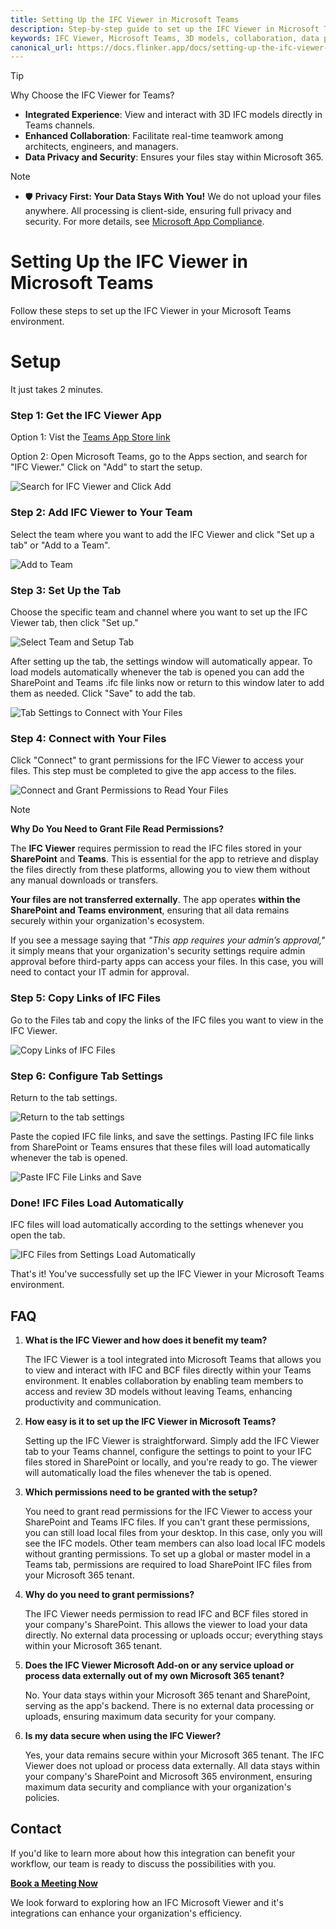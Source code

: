 ```yaml
---
title: Setting Up the IFC Viewer in Microsoft Teams
description: Step-by-step guide to set up the IFC Viewer in Microsoft Teams for enhanced collaboration and data privacy.
keywords: IFC Viewer, Microsoft Teams, 3D models, collaboration, data privacy
canonical_url: https://docs.flinker.app/docs/setting-up-the-ifc-viewer-in-microsoft-teams.html
---
```


> [!TIP]  
> Why Choose the IFC Viewer for  Teams?
> - **Integrated Experience**: View and interact with 3D IFC models directly in Teams channels.  
> - **Enhanced Collaboration**: Facilitate real-time teamwork among architects, engineers, and managers.  
> - **Data Privacy and Security**: Ensures your files stay within Microsoft 365.  

> [!Note]
> - 🛡️ **Privacy First: Your Data Stays With You!** We do not upload your files anywhere. All processing is client-side, ensuring full privacy and security. For more details, see [Microsoft App Compliance](https://learn.microsoft.com/en-us/microsoft-365-app-certification/teams/flinker-gmbh-open-ifc-viewer?pivots=general).

# Setting Up the IFC Viewer in Microsoft Teams

Follow these steps to set up the IFC Viewer in your Microsoft Teams environment.

# Setup

It just takes 2 minutes.

### Step 1: Get the IFC Viewer App
Option 1: Vist the [Teams App Store link](https://teams.microsoft.com/l/app/828163ae-0b22-445f-85c6-5768b56dfa4e?source=app-details-dialog)

Option 2: Open Microsoft Teams, go to the Apps section, and search for "IFC Viewer." Click on "Add" to start the setup.

![Search for IFC Viewer and Click Add](/_media/teams-apps-search-for-ifc-viewer-and-click-add.png)

### Step 2: Add IFC Viewer to Your Team
Select the team where you want to add the IFC Viewer and click "Set up a tab" or "Add to a Team".

![Add to Team](/_media/teams-apps-add-to-team.png)

### Step 3: Set Up the Tab
Choose the specific team and channel where you want to set up the IFC Viewer tab, then click "Set up."

![Select Team and Setup Tab](/_media/teams-apps-ifc-viewer-select-team-and-setup-tab.png)

After setting up the tab, the settings window will automatically appear. To load models automatically whenever the tab is opened you can add the SharePoint and Teams .ifc file links now or return to this window later to add them as needed. Click "Save" to add the tab.

![Tab Settings to Connect with Your Files](/_media/teams-apps-ifc-viewer-tab-settings-paste-ifc-file-links-and-save.png)

### Step 4: Connect with Your Files
Click "Connect" to grant permissions for the IFC Viewer to access your files. This step must be completed to give the app access to the files.

![Connect and Grant Permissions to Read Your Files](/_media/teams-apps-ifc-viewer-click-connect-and-grant-permissions-to-read-your-files.png)


> [!Note]
> **Why Do You Need to Grant File Read Permissions?**
> 
> The **IFC Viewer** requires permission to read the IFC files stored in your **SharePoint** and **Teams**. This is essential for the app to retrieve and display the files directly from these platforms, allowing you to view them without any manual downloads or transfers.
> 
> **Your files are not transferred externally**. The app operates **within the SharePoint and Teams environment**, ensuring that all data remains securely within your organization's ecosystem.
> 
> If you see a message saying that _"This app requires your admin’s approval,"_ it simply means that your organization's security settings require admin approval before third-party apps can access your files. In this case, you will need to contact your IT admin for approval.

### Step 5: Copy Links of IFC Files
Go to the Files tab and copy the links of the IFC files you want to view in the IFC Viewer.

![Copy Links of IFC Files](/_media/teams-apps-ifc-viewer-in-files-tab-copy-links-of-ifc-files.png)

### Step 6: Configure Tab Settings
Return to the tab settings.

![Return to the tab settings](/_media/teams-apps-ifc-viewer-tab-settings-to-connect-with-your-files.png)

Paste the copied IFC file links, and save the settings. Pasting IFC file links from SharePoint or Teams ensures that these files will load automatically whenever the tab is opened.

![Paste IFC File Links and Save](/_media/teams-apps-ifc-viewer-tab-settings-paste-ifc-file-links-and-save.png)

### Done! IFC Files Load Automatically
IFC files will load automatically according to the settings whenever you open the tab.

![IFC Files from Settings Load Automatically](/_media/teams-apps-ifc-viewer-ifc-files-from-settings-load-automatically.png)

That's it! You've successfully set up the IFC Viewer in your Microsoft Teams environment.

## FAQ

1. **What is the IFC Viewer and how does it benefit my team?**

    The IFC Viewer is a tool integrated into Microsoft Teams that allows you to view and interact with IFC and BCF files directly within your Teams environment. It enables collaboration by enabling team members to access and review 3D models without leaving Teams, enhancing productivity and communication.

2. **How easy is it to set up the IFC Viewer in Microsoft Teams?**

    Setting up the IFC Viewer is straightforward. Simply add the IFC Viewer tab to your Teams channel, configure the settings to point to your IFC files stored in SharePoint or locally, and you're ready to go. The viewer will automatically load the files whenever the tab is opened.

3. **Which permissions need to be granted with the setup?**

    You need to grant read permissions for the IFC Viewer to access your SharePoint and Teams IFC files. If you can't grant these permissions, you can still load local files from your desktop. In this case, only you will see the IFC models. Other team members can also load local IFC models without granting permissions. To set up a global or master model in a Teams tab, permissions are required to load SharePoint IFC files from your Microsoft 365 tenant.

4. **Why do you need to grant permissions?**

    The IFC Viewer needs permission to read IFC and BCF files stored in your company's SharePoint. This allows the viewer to load your data directly. No external data processing or uploads occur; everything stays within your Microsoft 365 tenant.

5. **Does the IFC Viewer Microsoft Add-on or any service upload or process data externally out of my own Microsoft 365 tenant?**

    No. Your data stays within your Microsoft 365 tenant and SharePoint, serving as the app's backend. There is no external data processing or uploads, ensuring maximum data security for your company.

6. **Is my data secure when using the IFC Viewer?**

    Yes, your data remains secure within your Microsoft 365 tenant. The IFC Viewer does not upload or process data externally. All data stays within your company's SharePoint and Microsoft 365 environment, ensuring maximum data security and compliance with your organization's policies.


## Contact

If you'd like to learn more about how this integration can benefit your workflow, our team is ready to discuss the possibilities with you.

[**Book a Meeting Now**](https://outlook.office365.com/book/SupportConsultingonlinemeeting@flinker.app/)

We look forward to exploring how an IFC Microsoft Viewer and it's integrations can enhance your organization's efficiency.

<br><br><br><br><br><br><br><br><br><br><br><br><br><br><br><br><br><br><br><br><br><br><br><br>